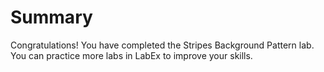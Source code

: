 # Summary

Congratulations! You have completed the Stripes Background Pattern lab. You can practice more labs in LabEx to improve your skills.
